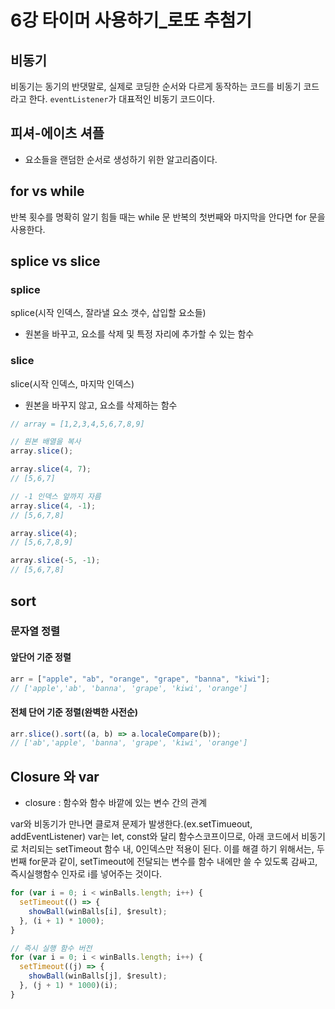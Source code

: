 # 6강 타이머 사용하기\_로또 추첨기

## 비동기

비동기는 동기의 반댓말로, 실제로 코딩한 순서와 다르게 동작하는 코드를 비동기 코드라고 한다. `eventListener`가 대표적인 비동기 코드이다.

## 피셔-에이츠 셔플

- 요소들을 랜덤한 순서로 생성하기 위한 알고리즘이다.

## for vs while

반복 횟수를 명확히 알기 힘들 때는 while 문
반복의 첫번째와 마지막을 안다면 for 문을 사용한다.

## splice vs slice

### splice

splice(시작 인덱스, 잘라낼 요소 갯수, 삽입할 요소들)

- 원본을 바꾸고, 요소를 삭제 및 특정 자리에 추가할 수 있는 함수

### slice

slice(시작 인덱스, 마지막 인덱스)

- 원본을 바꾸지 않고, 요소를 삭제하는 함수

```javascript
// array = [1,2,3,4,5,6,7,8,9]

// 원본 배열을 복사
array.slice();

array.slice(4, 7);
// [5,6,7]

// -1 인덱스 앞까지 자름
array.slice(4, -1);
// [5,6,7,8]

array.slice(4);
// [5,6,7,8,9]

array.slice(-5, -1);
// [5,6,7,8]
```

## sort

### 문자열 정렬

#### 앞단어 기준 정렬

```javascript
arr = ["apple", "ab", "orange", "grape", "banna", "kiwi"];
// ['apple','ab', 'banna', 'grape', 'kiwi', 'orange']
```

#### 전체 단어 기준 정렬(완벽한 사전순)

```javascript
arr.slice().sort((a, b) => a.localeCompare(b));
// ['ab','apple', 'banna', 'grape', 'kiwi', 'orange']
```

## Closure 와 var

- closure : 함수와 함수 바깥에 있는 변수 간의 관계

var와 비동기가 만나면 클로져 문제가 발생한다.(ex.setTimueout, addEventListener)
var는 let, const와 달리 함수스코프이므로, 아래 코드에서 비동기로 처리되는 setTimeout 함수 내, 0인덱스만 적용이 된다.
이를 해결 하기 위해서는, 두번째 for문과 같이, setTimeout에 전달되는 변수를 함수 내에만 쓸 수 있도록 감싸고, 즉시실행함수 인자로 i를 넣어주는 것이다.

```javascript
for (var i = 0; i < winBalls.length; i++) {
  setTimeout(() => {
    showBall(winBalls[i], $result);
  }, (i + 1) * 1000);
}

// 즉시 실행 함수 버전
for (var i = 0; i < winBalls.length; i++) {
  setTimeout((j) => {
    showBall(winBalls[j], $result);
  }, (j + 1) * 1000)(i);
}
```
